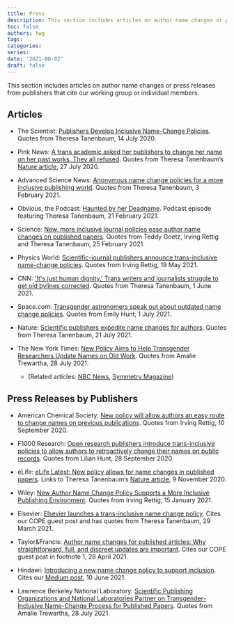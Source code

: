 ```yaml
---
title: Press
description: This section includes articles on author name changes or press releases from publishers that cite our working group or individual members.
toc: false
authors: twg
tags:
categories:
series:
date: '2021-08-02'
draft: false
---
```


This section includes articles on author name changes or press releases from publishers that cite our working group or individual members.

<!--more-->

## Articles

- The Scientist: [Publishers Develop Inclusive Name-Change Policies](https://www.the-scientist.com/news-opinion/publishers-develop-inclusive-name-change-policies-67740). Quotes from Theresa Tanenbaum, 14 July 2020.

- Pink News: [A trans academic asked her publishers to change her name on her past works. They all refused](https://www.pinknews.co.uk/2020/07/27/deadnamed-transgender-research-theresa-jean-tanenbaum-nature-journal/). Quotes from Theresa Tanenbaum’s [Nature article](https://www.nature.com/articles/d41586-020-02145-3), 27 July 2020.

- Advanced Science News: [Anonymous name change policies for a more inclusive publishing world](https://www.advancedsciencenews.com/anonymous-name-change-policies-for-a-more-inclusive-publishing-world/). Quotes from Theresa Tanenbaum, 3 February 2021.

- Obvious, the Podcast: [Haunted by her Deadname](https://anchor.fm/obvious-the-podcast/episodes/1-4-Haunted-by-her-Deadname-eqlest/a-a4mkbu7). Podcast episode featuring Theresa Tanenbaum, 21 February 2021.

- Science: [New, more inclusive journal policies ease author name changes on published papers](https://www.sciencemag.org/careers/2021/02/new-more-inclusive-journal-policies-ease-author-name-changes-published-papers). Quotes from Teddy Goetz, Irving Rettig and Theresa Tanenbaum, 25 February 2021.

- Physics World: [Scientific-journal publishers announce trans-inclusive name-change policies](https://physicsworld.com/a/scientific-journal-publishers-announce-trans-inclusive-name-change-policies/). Quotes from Irving Rettig, 19 May 2021.

- CNN: ['It's just human dignity.' Trans writers and journalists struggle to get old bylines corrected](https://amp.cnn.com/cnn/2021/06/01/media/removing-deadnames-trans-writers/index.html). Quotes from Theresa Tanenbaum, 1 June 2021.

- Space.com: [Transgender astronomers speak out about outdated name change policies](https://www.space.com/transgender-astronomers-name-update-scientific-journals). Quotes from Emily Hunt, 1 July 2021.

- Nature: [Scientific publishers expedite name changes for authors](https://doi.org/10.1038/d41586-021-02014-7). Quotes from Theresa Tanenbaum, 21 July 2021.

- The New York Times: [New Policy Aims to Help Transgender Researchers Update Names on Old Work](https://www.nytimes.com/2021/07/28/science/published-research-name-change-transgender.html). Quotes from Amalie Trewartha, 28 July 2021.
  - (Related articles: [NBC News](https://www.nbcnews.com/nbc-out/out-news/new-effort-will-help-trans-researchers-update-names-published-works-rcna1529), [Symmetry Magazine](https://www.symmetrymagazine.org/article/changing-a-name-without-forfeiting-credit))


## Press Releases by Publishers

- American Chemical Society: [New policy will allow authors an easy route to change names on previous publications](https://www.acs.org/content/acs/en/pressroom/newsreleases/2020/september/new-policy-will-allow-authors-easy-route-to-change-names-on-previous-publications.html). Quotes from Irving Rettig, 10 September 2020.

- F1000 Research: [Open research publishers introduce trans-inclusive policies to allow authors to retroactively change their names on public records](https://blog.f1000.com/2020/09/28/open-research-publishers-introduce-trans-inclusive-polices-to-allow-authors-to-retroactively-change-their-names-on-public-records/). Quotes from Lilian Hunt, 28 September 2020.

- eLife: [eLife Latest: New policy allows for name changes in published papers](https://elifesciences.org/inside-elife/066f1e3e/elife-latest-new-policy-allows-for-name-changes-in-published-papers). Links to Theresa Tanenbaum’s [Nature article](https://www.nature.com/articles/d41586-020-02145-3), 9 November 2020.

- Wiley: [New Author Name Change Policy Supports a More Inclusive Publishing Environment](https://www.wiley.com/network/the-wiley-network/new-author-name-change-policy-supports-a-more-inclusive-publishing-environment). Quotes from Irving Rettig, 15 January 2021.

- Elsevier: [Elsevier launches a trans-inclusive name change policy](https://www.elsevier.com/about/press-releases/corporate/elsevier-launches-a-trans-inclusive-name-change-policy). Cites our COPE guest post and has quotes from Theresa Tanenbaum, 29 March 2021.

- Taylor&Francis: [Author name changes for published articles: Why straightforward, full, and discreet updates are important](https://authorservices.taylorandfrancis.com/author-name-changes-for-published-articles/). Cites our COPE guest post in footnote 1, 28 April 2021.

- Hindawi: [Introducing a new name change policy to support inclusion](https://www.hindawi.com/post/introducing-new-name-change-policy-support-inclusion/). Cites our [Medium post](https://tesstanenbaum.medium.com/towards-a-trans-inclusive-publishing-landscape-893339b9868d), 10 June 2021.

- Lawrence Berkeley National Laboratory: [Scientific Publishing Organizations and National Laboratories Partner on Transgender-Inclusive Name-Change Process for Published Papers](https://newscenter.lbl.gov/2021/07/28/transgender-inclusive-name-change-process-for-published-papers/). Quotes from Amalie Trewartha, 28 July 2021.